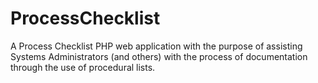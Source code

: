 ProcessChecklist
================

A Process Checklist PHP web application with the purpose of assisting Systems Administrators (and others) with the process of documentation through the use of procedural lists. 
